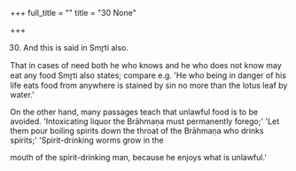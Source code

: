 +++
full_title = ""
title = "30 None"

+++


30. And this is said in Smr̥ti also.

That in cases of need both he who knows and he who does not know may eat any food Smr̥ti also states; compare e.g. 'He who being in danger of his life eats food from anywhere is stained by sin no more than the lotus leaf by water.'

On the other hand, many passages teach that unlawful food is to be avoided. 'Intoxicating liquor the Brāhmaṇa must permanently forego;' 'Let them pour boiling spirits down the throat of the Brāhmaṇa who drinks spirits;' 'Spirit-drinking worms grow in the

mouth of the spirit-drinking man, because he enjoys what is unlawful.'

